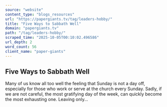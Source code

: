 ```yaml
---
source: "website"
content_type: "blogs_resources"
url: "https://papergiants.tv/tag/leaders-hobby/"
title: "Five Ways to Sabbath Well"
domain: "papergiants.tv"
path: "/tag/leaders-hobby/"
scraped_time: "2025-10-05T00:10:02.496586"
url_depth: 2
word_count: 56
client_name: "paper-giants"
---
```


## Five Ways to Sabbath Well

Many of us know all too well the feeling that Sunday is not a day off, especially for those who work or serve at the church every Sunday. Sadly, if we are not careful, the most gratifying day of the week, can quickly become the most exhausting one. Leaving only...